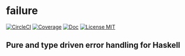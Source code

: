 # failure

[![CircleCI](https://circleci.com/gh/saschagrunert/failure.svg?style=shield)](https://circleci.com/gh/saschagrunert/failure)
[![Coverage](https://codecov.io/gh/saschagrunert/failure/branch/master/graph/badge.svg)](https://codecov.io/gh/saschagrunert/failure)
[![Doc](https://img.shields.io/badge/doc-failure-orange.svg)](https://saschagrunert.github.io/failure/doc/failure-0.1.0/index.html)
[![License MIT](https://img.shields.io/badge/license-MIT-blue.svg)](https://github.com/saschagrunert/failure/blob/master/LICENSE)

## Pure and type driven error handling for Haskell
